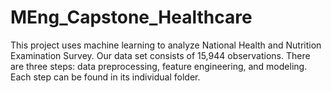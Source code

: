 # MEng_Capstone_Healthcare
This project uses machine learning to analyze National Health and Nutrition Examination Survey. Our data set consists of 15,944 observations. There are three steps: data preprocessing, feature engineering, and modeling. Each step can be found in its individual folder. 
